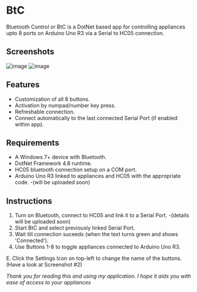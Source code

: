 # BtC

Bluetooth Control or BtC is a DotNet based app for controlling appliances upto 8 ports on Arduino Uno R3 via a Serial to HC05 connection.

## Screenshots
![image](https://github.com/SANeX15/BtC/assets/83059735/2c63ab68-52df-4943-aac1-e7aa272c7661) 
![image](https://github.com/SANeX15/BtC/assets/83059735/d0c939d6-501c-412d-816b-55590dc42538)

## Features
 - Customization of all 8 buttons.
 - Activation by numpad/number key press.
 - Refreshable connection.
 - Connect automatically to the last connected Serial Port (if enabled within app).

## Requirements
 - A Windows 7+ device with Bluetooth.
 - DotNet Framework 4.8 runtime.
 - HC05 bluetooth connection setup on a COM port.
 - Arduino Uno R3 linked to appliances and HC05 with the appropriate code. -(will be uploaded soon)

## Instructions
 1. Turn on Bluetooth, connect to HC05 and link it to a Serial Port. -(details will be uploaded soon)
 2. Start BtC and select previously linked Serial Port.
 3. Wait till connection suceeds (when the text turns green and shows 'Connected').
 4. Use Buttons 1-8 to toggle appliances connected to Arduino Uno R3.

 E. Click the Settings Icon on top-left to change the name of the buttons. (Have a look at Screenshot #2)

*Thank you for reading this and using my application. I hope it aids you with ease of access to your appliances*
